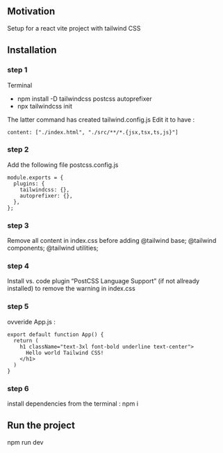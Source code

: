<h2>Motivation</h2>
Setup for a react vite project with tailwind CSS

<h2>Installation</h2>
<h3>step 1</h3>
Terminal 
<ul>
<li>npm install -D tailwindcss postcss autoprefixer</li>
<li>npx tailwindcss init</li>
</ul>

The latter command has created tailwind.config.js
Edit it to have :

```
content: ["./index.html", "./src/**/*.{jsx,tsx,ts,js}"]
```


<h3>step 2</h3>
Add  the following file postcss.config.js

```
module.exports = {
  plugins: {
    tailwindcss: {},
    autoprefixer: {},
  },
};

```

<h3>step 3</h3>
Remove all content in index.css before adding 
@tailwind base;
@tailwind components;
@tailwind utilities;

<h3>step 4</h3>
Install vs. code plugin “PostCSS Language Support” (if not allready installed) to remove the warning in index.css

<h3>step 5</h3>
ovveride App.js :

```
export default function App() {
  return (
    h1 className="text-3xl font-bold underline text-center">
      Hello world Tailwind CSS!
    </h1>
  )
}
```

<h3>step 6</h3>
install dependencies from the terminal : 
npm i

<h2>Run the project</h2>
npm run dev
